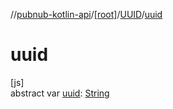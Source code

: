 //[pubnub-kotlin-api](../../../index.md)/[[root]](../index.md)/[UUID](index.md)/[uuid](uuid.md)

# uuid

[js]\
abstract var [uuid](uuid.md): [String](https://kotlinlang.org/api/core/kotlin-stdlib/kotlin/-string/index.html)
